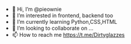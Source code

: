 - 👋 Hi, I’m @pieownie
- 👀 I’m interested in frontend, backend too
- 🌱 I’m currently learning Python,CSS,HTML
- 💞️ I’m looking to collaborate on ...
- 📫 How to reach me https://t.me/Dirtyglazzes

<!---
pieownie/pieownie is a ✨ special ✨ repository because its `README.md` (this file) appears on your GitHub profile.
You can click the Preview link to take a look at your changes.
--->
